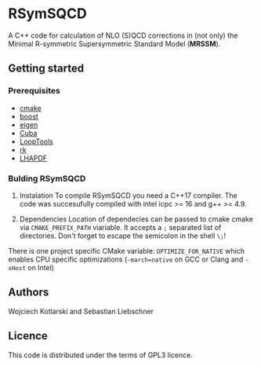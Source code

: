 # RSymSQCD

A C++ code for calculation of NLO (S)QCD corrections in (not only) the Minimal R-symmetric Supersymmetric Standard Model (**MRSSM**).

## Getting started

### Prerequisites

* [cmake](https://cmake.org)
* [boost](http://www.boost.org)
* [eigen](https://eigen.tuxfamily.org)
* [Cuba](http://www.feynarts.de/cuba)
* [LoopTools](http://www.feynarts.de/looptools)
* [rk](http://rk.hepforge.org)
* [LHAPDF](https://lhapdf.hepforge.org)

### Bulding RSymSQCD

1. Instalation
   To compile RSymSQCD you need a C++17 compiler. The code was succesufully compiled with intel icpc >= 16 and g++ >= 4.9.

2. Dependencies
   Location of dependecies can be passed to cmake cmake via `CMAKE_PREFIX_PATH`
   viariable. It accepts a `;` separated list of directories. Don't forget to
   escape the semicolon in the shell `\;`!

There is one project specific CMake variable: `OPTIMIZE_FOR_NATIVE` which enables CPU specific optimizations (`-march=native` on GCC or Clang and `-xHost` on Intel)

## Authors
Wojciech Kotlarski and Sebastian Liebschner


## Licence
This code is distributed under the terms of GPL3 licence.
